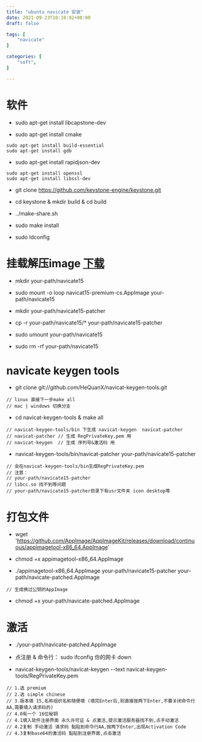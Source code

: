 ```yaml
---
title: "ubuntu navicate 安装"
date: 2021-09-23T10:10:02+08:00
draft: false

tags: [
	"navicate"
]

categories: [
    "soft",
]

---
```


<!--more-->


# 软件

- sudo apt-get install libcapstone-dev

- sudo apt-get install cmake

```
sudo apt-get install build-essential
sudo apt-get install gdb
```

- sudo apt-get install rapidjson-dev

```
sudo apt-get install openssl
sudo apt-get install libssl-dev 
```

- git clone https://github.com/keystone-engine/keystone.git

- cd keystone & mkdir build & cd build

- ../make-share.sh

- sudo make install

- sudo ldconfig

# 挂载解压image [下载](https://navicat.com.cn/download/navicat-premium)

- mkdir your-path/navicate15 

- sudo mount -o loop navicat15-premium-cs.AppImage your-path/navicate15

- mkdir your-path/navicate15-patcher

- cp -r your-path/navicate15/* your-path/navicate15-patcher

- sudo umount your-path/navicate15

- sudo rm -rf your-path/navicate15

# navicate keygen tools

- git clone git://github.com/HeQuanX/navicat-keygen-tools.git
```
// linux 直接下一步make all
// mac | windows 切换分支
```

- cd navicat-keygen-tools & make all
```
// navicat-keygen-tools/bin 下生成 navicat-keygen  navicat-patcher 
// navicat-patcher // 生成 RegPrivateKey.pem 用
// navicat-keygen  // 生成 序列号&激活码 用
```

- navicat-keygen-tools/bin/navicat-patcher your-path/navicate15-patcher
```
// 会在navicat-keygen-tools/bin生成RegPrivateKey.pem
// 注意：
// your-path/navicate15-patcher
// libcc.so 找不到等问题
// your-path/navicate15-patcher目录下有usr文件夹 icon desktop等
```

# 打包文件

- wget 'https://github.com/AppImage/AppImageKit/releases/download/continuous/appimagetool-x86_64.AppImage'

- chmod +x appimagetool-x86_64.AppImage

- ./appimagetool-x86_64.AppImage your-path/navicate15-patcher your-path/navicate-patched.AppImage
```
// 生成换过公钥的AppImage
```

- chmod +x your-path/navicate-patched.AppImage

# 激活

- ./your-path/navicate-patched.AppImage

- 点注册 & 命令行： sudo ifconfig 你的网卡 down

- navicat-keygen-tools/navicat-keygen --text navicat-keygen-tools/RegPrivateKey.pem
```
// 1.选 premium 
// 2.选 simple chinese
// 3.版本填 15,名称组织名称随便填 (填完Enter后,别直接按两下Enter,不要关闭命令行AA,需要填入请求码的)
// 4.0有一个 16位秘钥
// 4.1填入软件注册界面 永久许可证 & 点激活,提示激活服务器找不到,点手动激活
// 4.2复制 手动激活 请求码 黏贴到命令行AA,按两下Enter,出现Activation Code
// 4.3复制base64的激活码 黏贴到注册界面,点击激活
```


